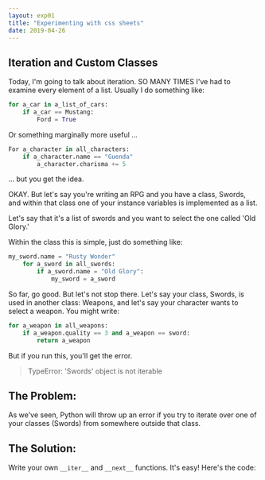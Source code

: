 ```yaml
---
layout: exp01
title: "Experimenting with css sheets"
date: 2019-04-26
---
```

## Iteration and Custom Classes
Today, I'm going to talk about iteration.
SO MANY TIMES I've had to examine every element of a list. Usually I do something like:

```python
for a_car in a_list_of_cars:
    if a_car == Mustang:
        Ford = True
```

Or something marginally more useful ...

```python
For a_character in all_characters:
    if a_character.name == "Guenda"
        a_character.charisma += 5
```

... but you get the idea.

OKAY. But let's say you're writing an RPG and you have a class, Swords, and within that class one of your instance variables is implemented as a list.

Let's say that it's a list of swords and you want to select the one called 'Old Glory.'

Within the class this is simple, just do something like:

```python
my_sword.name = "Rusty Wonder"
    for a_sword in all_swords:
        if a_sword.name = "Old Glory":
            my_sword = a_sword
```

So far, go good. But let's not stop there. Let's say your class, Swords, is used in another class: Weapons, and let's say your character wants to select a weapon. You might write:

```python
for a_weapon in all_weapons:
    if a_weapon.quality == 3 and a_weapon == sword:
        return a_weapon
```

But if you run this, you'll get the error. 

>TypeError: 'Swords' object is not iterable

## The Problem:
As we've seen, Python will throw up an error if you try to iterate over one of your classes (Swords) from somewhere outside that class.

## The Solution:
Write your own `__iter__` and `__next__` functions. It's easy! Here's the code:

